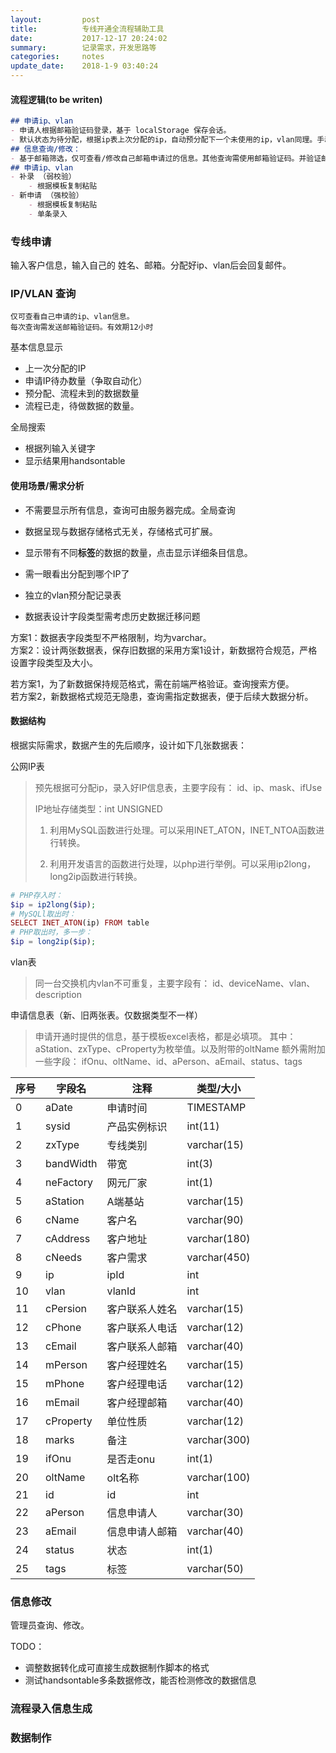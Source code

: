 ```yaml
---
layout:         post
title:          专线开通全流程辅助工具
date:           2017-12-17 20:24:02
summary:        记录需求，开发思路等
categories:     notes
update_date:    2018-1-9 03:40:24
---
```


#### 流程逻辑(to be writen)

```markdown
## 申请ip、vlan
- 申请人根据邮箱验证码登录，基于 localStorage 保存会话。
- 默认状态为待分配，根据ip表上次分配的ip，自动预分配下一个未使用的ip，vlan同理。手动预分配确认，则发送邮件到申请者。
## 信息查询/修改：
- 基于邮箱筛选，仅可查看/修改自己邮箱申请过的信息。其他查询需使用邮箱验证码。并验证邮箱是否有权限自主查询数据。将查询操作记录日志。修改提交后做记录，待手动审核后修改成功，并记录操作日志。
## 申请ip、vlan
- 补录 （弱校验）
	- 根据模板复制粘贴
- 新申请 （强校验）
	- 根据模板复制粘贴
	- 单条录入
```

### 专线申请

输入客户信息，输入自己的 姓名、邮箱。分配好ip、vlan后会回复邮件。

### IP/VLAN 查询

```
仅可查看自己申请的ip、vlan信息。
每次查询需发送邮箱验证码。有效期12小时
```

基本信息显示

- 上一次分配的IP
- 申请IP待办数量（争取自动化）
- 预分配、流程未到的数据数量
- 流程已走，待做数据的数量。

全局搜索

- 根据列输入关键字
- 显示结果用handsontable



#### 使用场景/需求分析

- 不需要显示所有信息，查询可由服务器完成。全局查询

- 数据呈现与数据存储格式无关，存储格式可扩展。​

- 显示带有不同**标签**的数据的数量，点击显示详细条目信息。

- 需一眼看出分配到哪个IP了

- 独立的vlan预分配记录表

- 数据表设计字段类型需考虑历史数据迁移问题

方案1：数据表字段类型不严格限制，均为varchar。  
方案2：设计两张数据表，保存旧数据的采用方案1设计，新数据符合规范，严格设置字段类型及大小。

若方案1，为了新数据保持规范格式，需在前端严格验证。查询搜索方便。  
若方案2，新数据格式规范无隐患，查询需指定数据表，便于后续大数据分析。

#### 数据结构

根据实际需求，数据产生的先后顺序，设计如下几张数据表：

公网IP表

> 预先根据可分配ip，录入好IP信息表，主要字段有：
> id、ip、mask、ifUse
>
> IP地址存储类型：int UNSIGNED
>
> 1. 利用MySQL函数进行处理。可以采用INET_ATON，INET_NTOA函数进行转换。
>
> 2. 利用开发语言的函数进行处理，以php进行举例。可以采用ip2long，long2ip函数进行转换。

```php
# PHP存入时：
$ip = ip2long($ip);
# MySQLl取出时：
SELECT INET_ATON(ip) FROM table 
# PHP取出时，多一步：
$ip = long2ip($ip);
```

vlan表

> 同一台交换机内vlan不可重复，主要字段有：
> id、deviceName、vlan、description

申请信息表（新、旧两张表。仅数据类型不一样）

> 申请开通时提供的信息，基于模板excel表格，都是必填项。
> 其中：aStation、zxType、cProperty为枚举值。以及附带的oltName
> 额外需附加一些字段：
> ifOnu、oltName、id、aPerson、aEmail、status、tags

| 序号   | 字段名       | 注释      | 类型/大小        |
| ---- | --------- | ------- | ------------ |
| 0    | aDate     | 申请时间    | TIMESTAMP    |
| 1    | sysid     | 产品实例标识  | int(11)      |
| 2    | zxType    | 专线类别    | varchar(15)  |
| 3    | bandWidth | 带宽      | int(3)       |
| 4    | neFactory | 网元厂家    | int(1)       |
| 5    | aStation  | A端基站    | varchar(15)  |
| 6    | cName     | 客户名     | varchar(90)  |
| 7    | cAddress  | 客户地址    | varchar(180) |
| 8    | cNeeds    | 客户需求    | varchar(450) |
| 9    | ip        | ipId    | int          |
| 10   | vlan      | vlanId  | int          |
| 11   | cPersion  | 客户联系人姓名 | varchar(15)  |
| 12   | cPhone    | 客户联系人电话 | varchar(12)  |
| 13   | cEmail    | 客户联系人邮箱 | varchar(40)  |
| 14   | mPerson   | 客户经理姓名  | varchar(15)  |
| 15   | mPhone    | 客户经理电话  | varchar(12)  |
| 16   | mEmail    | 客户经理邮箱  | varchar(40)  |
| 17   | cProperty | 单位性质    | varchar(12)  |
| 18   | marks     | 备注      | varchar(300) |
| 19   | ifOnu     | 是否走onu  | int(1)       |
| 20   | oltName   | olt名称   | varchar(100) |
| 21   | id        | id      | int          |
| 22   | aPerson   | 信息申请人   | varchar(30)  |
| 23   | aEmail    | 信息申请人邮箱 | varchar(40)  |
| 24   | status    | 状态      | int(1)       |
| 25   | tags      | 标签      | varchar(50)  |

### 信息修改

管理员查询、修改。

TODO：

- 调整数据转化成可直接生成数据制作脚本的格式
- 测试handsontable多条数据修改，能否检测修改的数据信息

### 流程录入信息生成



### 数据制作 

